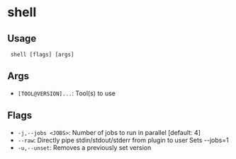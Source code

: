 #  shell
## Usage
```
 shell [flags] [args]
```
## Args
- `[TOOL@VERSION]...`: Tool(s) to use
## Flags
- `-j,--jobs <JOBS>`: Number of jobs to run in parallel
[default: 4]
- `--raw`: Directly pipe stdin/stdout/stderr from plugin to user Sets --jobs=1
- `-u,--unset`: Removes a previously set version
